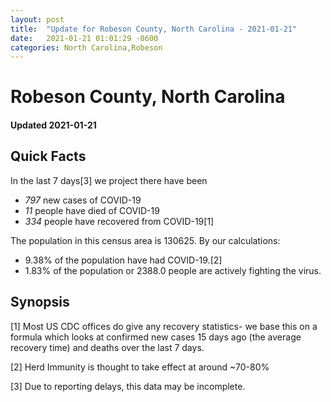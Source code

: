 ```yaml
---
layout: post
title:  "Update for Robeson County, North Carolina - 2021-01-21"
date:   2021-01-21 01:01:29 -0600
categories: North Carolina,Robeson
---
```


# Robeson County, North Carolina
#### Updated 2021-01-21

## Quick Facts

In the last 7 days[3] we project there have been
- *797* new cases of COVID-19
- *11* people have died of COVID-19
- *334* people have recovered from COVID-19[1]

The population in this census area is 130625. By our calculations:
- 9.38% of the population have had COVID-19.[2]
- 1.83% of the population or 2388.0 people are actively fighting the virus.

## Synopsis




[1] Most US CDC offices do give any recovery statistics- we base this on a formula which looks at confirmed new cases
15 days ago (the average recovery time) and deaths over the last 7 days.

[2] Herd Immunity is thought to take effect at around ~70-80%

[3] Due to reporting delays, this data may be incomplete.
 
    